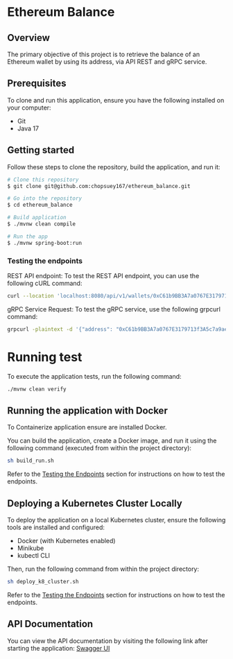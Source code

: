 # Ethereum Balance

## Overview

The primary objective of this project is to retrieve the balance of an Ethereum wallet by using its address, via API
REST and gRPC service.

## Prerequisites

To clone and run this application, ensure you have the following installed on your computer:

- Git
- Java 17

## Getting started

Follow these steps to clone the repository, build the application, and run it:

```bash
# Clone this repository
$ git clone git@github.com:chopsuey167/ethereum_balance.git

# Go into the repository
$ cd ethereum_balance

# Build application
$ ./mvnw clean compile

# Run the app
$ ./mvnw spring-boot:run
```

### Testing the endpoints

REST API endpoint:
To test the REST API endpoint, you can use the following cURL command:

```bash
curl --location 'localhost:8080/api/v1/wallets/0xC61b9BB3A7a0767E3179713f3A5c7a9aeDCE193C/balance'
```

gRPC Service Request:
To test the gRPC service, use the following grpcurl command:

```bash
grpcurl -plaintext -d '{"address": "0xC61b9BB3A7a0767E3179713f3A5c7a9aeDCE193C" }' localhost:9090 EthereumService/GetWalletBalance
```

# Running test

To execute the application tests, run the following command:

```bash
./mvnw clean verify
```

## Running the application with Docker

To Containerize application ensure are installed Docker.

You can build the application, create a Docker image, and run it using the following command (executed from within the
project directory):

```bash
sh build_run.sh
```

Refer to the  <a href="#Test-endpoints">Testing the Endpoints</a> section for instructions on how to test the endpoints.

## Deploying a Kubernetes Cluster Locally

To deploy the application on a local Kubernetes cluster, ensure the following tools are installed and configured:

- Docker (with Kubernetes enabled)
- Minikube
- kubectl CLI

Then, run the following command from within the project directory:

```bash
sh deploy_k8_cluster.sh
```

Refer to the  <a href="#Test-endpoints">Testing the Endpoints</a> section for instructions on how to test the endpoints.

## API Documentation

You can view the API documentation by visiting the following link after starting the
application:  [Swagger UI](http://localhost:8080/swagger-ui/index.html) 
